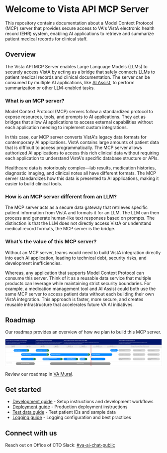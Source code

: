 # Welcome to Vista API MCP Server

This repository contains documentation about a Model Context Protocol (MCP) server that provides secure access to VA's VistA electronic health record (EHR) system, enabling AI applications to retrieve and summarize patient medical records for clinical staff.

## Overview

The Vista API MCP Server enables Large Language Models (LLMs) to securely access VistA by acting as a bridge that safely connects LLMs to patient medical records and clinical documentation. The server can be consumed by multiple AI applications, like [AI Assist](https://github.com/department-of-veterans-affairs/ai-assist), to perform summarization or other LLM-enabled tasks.

### What is an MCP server?

Model Context Protocol (MCP) servers follow a standardized protocol to expose resources, tools, and prompts to AI applications. They act as bridges that allow AI applications to access external capabilities without each application needing to implement custom integrations.

In this case, our MCP server converts VistA's legacy data formats for contemporary AI applications. VistA contains large amounts of patient data that is difficult to access programmatically. The MCP server allows authorized AI applications to access this rich clinical data without requiring each application to understand VistA's specific database structure or APIs.

Healthcare data is notoriously complex—lab results, medication histories, diagnostic imaging, and clinical notes all have different formats. The MCP server standardizes how this data is presented to AI applications, making it easier to build clinical tools.

### How is an MCP server different from an LLM?

The MCP server acts as a secure data gateway that retrieves specific patient information from VistA and formats it for an LLM. The LLM can then process and generate human-like text responses based on prompts. The distinction is that the LLM does not directly access VistA or understand medical record formats, the MCP server is the bridge.

### What’s the value of this MCP server?

Without an MCP server, teams would need to build VistA integration directly into each AI application, leading to technical debt, security risks, and development inefficiencies.

Whereas, any application that supports Model Context Protocol can consume this server. Think of it as a reusable data service that multiple products can leverage while maintaining strict security boundaries. For example, a medication management tool and AI Assist could both use the same MCP server to access patient data without each building their own VistA integration. This approach is faster, more secure, and creates reusable infrastructure that accelerates future VA AI initiatives.

## Roadmap

Our roadmap provides an overview of how we plan to build this MCP server.

![roadmap](docs/roadmap-september-2025.png)

Review our roadmap in [VA Mural](https://app.mural.co/t/departmentofveteransaffairs9999/m/departmentofveteransaffairs9999/1750882921059/550b745268addb245a7f73287ec7645b6fa0d2c7?sender=u65f0a75fc7c68f2a5a2a9545).

## Get started

- [Development guide](docs/DEVELOPMENT.md) - Setup instructions and development workflows
- [Deployment guide](docs/DEPLOYMENT.md) - Production deployment instructions
- [Test data guide](docs/TEST_DATA.md) - Test patient IDs and sample data
- [Logging guide](docs/LOGGING.md) - Logging configuration and best practices

## Connect with us

Reach out on Office of CTO Slack: [#va-ai-chat-public](https://dsva.slack.com/archives/C099YJ3ESJ0)
